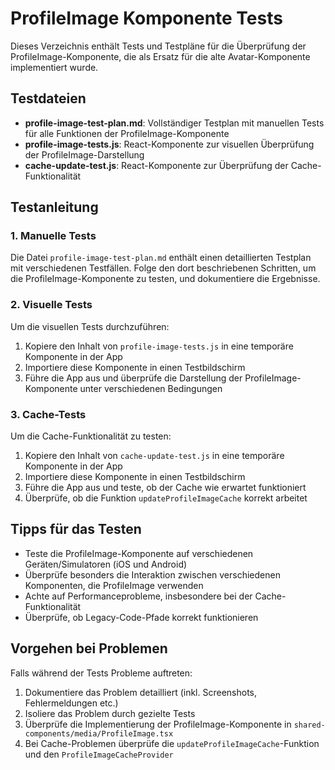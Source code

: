 # ProfileImage Komponente Tests

Dieses Verzeichnis enthält Tests und Testpläne für die Überprüfung der ProfileImage-Komponente, die als Ersatz für die alte Avatar-Komponente implementiert wurde.

## Testdateien

- **profile-image-test-plan.md**: Vollständiger Testplan mit manuellen Tests für alle Funktionen der ProfileImage-Komponente
- **profile-image-tests.js**: React-Komponente zur visuellen Überprüfung der ProfileImage-Darstellung
- **cache-update-test.js**: React-Komponente zur Überprüfung der Cache-Funktionalität

## Testanleitung

### 1. Manuelle Tests

Die Datei `profile-image-test-plan.md` enthält einen detaillierten Testplan mit verschiedenen Testfällen. Folge den dort beschriebenen Schritten, um die ProfileImage-Komponente zu testen, und dokumentiere die Ergebnisse.

### 2. Visuelle Tests

Um die visuellen Tests durchzuführen:

1. Kopiere den Inhalt von `profile-image-tests.js` in eine temporäre Komponente in der App
2. Importiere diese Komponente in einen Testbildschirm
3. Führe die App aus und überprüfe die Darstellung der ProfileImage-Komponente unter verschiedenen Bedingungen

### 3. Cache-Tests

Um die Cache-Funktionalität zu testen:

1. Kopiere den Inhalt von `cache-update-test.js` in eine temporäre Komponente in der App
2. Importiere diese Komponente in einen Testbildschirm
3. Führe die App aus und teste, ob der Cache wie erwartet funktioniert
4. Überprüfe, ob die Funktion `updateProfileImageCache` korrekt arbeitet

## Tipps für das Testen

- Teste die ProfileImage-Komponente auf verschiedenen Geräten/Simulatoren (iOS und Android)
- Überprüfe besonders die Interaktion zwischen verschiedenen Komponenten, die ProfileImage verwenden
- Achte auf Performanceprobleme, insbesondere bei der Cache-Funktionalität
- Überprüfe, ob Legacy-Code-Pfade korrekt funktionieren

## Vorgehen bei Problemen

Falls während der Tests Probleme auftreten:

1. Dokumentiere das Problem detailliert (inkl. Screenshots, Fehlermeldungen etc.)
2. Isoliere das Problem durch gezielte Tests
3. Überprüfe die Implementierung der ProfileImage-Komponente in `shared-components/media/ProfileImage.tsx`
4. Bei Cache-Problemen überprüfe die `updateProfileImageCache`-Funktion und den `ProfileImageCacheProvider` 